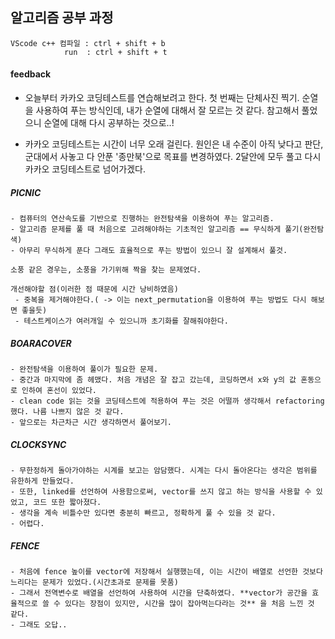 ## 알고리즘 공부 과정

    VScode c++ 컴파일 : ctrl + shift + b
                run  : ctrl + shift + t

#### feedback
- 오늘부터 카카오 코딩테스트를 연습해보려고 한다.
첫 번째는 단체사진 찍기.
순열을 사용하여 푸는 방식인데, 내가 순열에 대해서 잘 모르는 것 같다. 참고해서 풀었으니 순열에 대해 다시 공부하는 것으로..!


- 카카오 코딩테스트는 시간이 너무 오래 걸린다.
원인은 내 수준이 아직 낮다고 판단, 군대에서 사놓고 다 안푼 '종만북'으로 목표를 변경하였다.
2달안에 모두 풀고 다시 카카오 코딩테스트로 넘어가겠다.

##### PICNIC
    - 컴퓨터의 연산속도를 기반으로 진행하는 완전탐색을 이용하여 푸는 알고리즘.
    - 알고리즘 문제를 풀 때 처음으로 고려해야하는 기초적인 알고리즘 == 무식하게 풀기(완전탐색)
    - 아무리 무식하게 푼다 그래도 효율적으로 푸는 방법이 있으니 잘 설계해서 풀것.
    
    소풍 같은 경우는, 소풍을 가기위해 짝을 찾는 문제였다.
    
    개선해야할 점(이러한 점 때문에 시간 낭비하였음)
     - 중복을 제거해야한다.( -> 이는 next_permutation을 이용하여 푸는 방법도 다시 해보면 좋을듯)
     - 테스트케이스가 여러개일 수 있으니까 초기화를 잘해줘야한다.



##### BOARACOVER
    - 완전탐색을 이용하여 풀이가 필요한 문제.
    - 중간과 마지막에 좀 헤맸다. 처음 개념은 잘 잡고 갔는데, 코딩하면서 x와 y의 값 혼동으로 인하여 혼선이 있었다.
    - clean code 읽는 것을 코딩테스트에 적용하여 푸는 것은 어떨까 생각해서 refactoring 했다. 나름 나쁘지 않은 것 같다.
    - 앞으로는 차근차근 시간 생각하면서 풀어보기.


##### CLOCKSYNC
    - 무한정하게 돌아가야하는 시계를 보고는 암담했다. 시계는 다시 돌아온다는 생각은 범위를 유한하게 만들었다.
    - 또한, linked를 선언하여 사용함으로써, vector를 쓰지 않고 하는 방식을 사용할 수 있었고, 코드 또한 짧아졌다.
    - 생각을 계속 비틀수만 있다면 충분히 빠르고, 정확하게 풀 수 있을 것 같다.
    - 어렵다.

##### FENCE
    - 처음에 fence 높이를 vector에 저장해서 실행했는데, 이는 시간이 배열로 선언한 것보다 느리다는 문제가 있었다.(시간초과로 문제를 못품)
    - 그래서 전역변수로 배열을 선언하여 사용하여 시간을 단축하였다. **vector가 공간을 효율적으로 쓸 수 있다는 장점이 있지만, 시간을 많이 잡아먹는다라는 것** 을 처음 느낀 것 같다.
    - 그래도 오답..